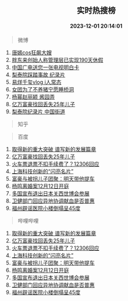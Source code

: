 <div align="center"><h2>实时热搜榜</h2><h4>2023-12-01 20:14:01</h4></div>

> 微博  

1. [唐嫣cos狂飙大嫂](https://s.weibo.com/weibo?q=%23%E5%94%90%E5%AB%A3cos%E7%8B%82%E9%A3%99%E5%A4%A7%E5%AB%82%23&t=31&band_rank=1&Refer=top)<br />
2. [胖东来创始人称管理层已实现190天休假](https://s.weibo.com/weibo?q=%23%E8%83%96%E4%B8%9C%E6%9D%A5%E5%88%9B%E5%A7%8B%E4%BA%BA%E7%A7%B0%E7%AE%A1%E7%90%86%E5%B1%82%E5%B7%B2%E5%AE%9E%E7%8E%B0190%E5%A4%A9%E4%BC%91%E5%81%87%23&t=31&band_rank=2&Refer=top)<br />
3. [中国广电送您一张电视明白卡](https://s.weibo.com/weibo?q=%23%E4%B8%AD%E5%9B%BD%E5%B9%BF%E7%94%B5%E9%80%81%E6%82%A8%E4%B8%80%E5%BC%A0%E7%94%B5%E8%A7%86%E6%98%8E%E7%99%BD%E5%8D%A1%23&t=31&band_rank=3&Refer=top)<br />
4. [梨泰院踩踏事故 纪录片](https://s.weibo.com/weibo?q=%E6%A2%A8%E6%B3%B0%E9%99%A2%E8%B8%A9%E8%B8%8F%E4%BA%8B%E6%95%85%20%E7%BA%AA%E5%BD%95%E7%89%87&t=31&band_rank=4&Refer=top)<br />
5. [易烊千玺vlog i人常态](https://s.weibo.com/weibo?q=%E6%98%93%E7%83%8A%E5%8D%83%E7%8E%BAvlog%20i%E4%BA%BA%E5%B8%B8%E6%80%81&t=31&band_rank=5&Refer=top)<br />
6. [女团为了不养猪宁愿睡桥洞](https://s.weibo.com/weibo?q=%23%E5%A5%B3%E5%9B%A2%E4%B8%BA%E4%BA%86%E4%B8%8D%E5%85%BB%E7%8C%AA%E5%AE%81%E6%84%BF%E7%9D%A1%E6%A1%A5%E6%B4%9E%23&t=31&band_rank=6&Refer=top)<br />
7. [杨幂赵丽颖 酱园弄](https://s.weibo.com/weibo?q=%E6%9D%A8%E5%B9%82%E8%B5%B5%E4%B8%BD%E9%A2%96%20%E9%85%B1%E5%9B%AD%E5%BC%84&t=31&band_rank=7&Refer=top)<br />
8. [亿万富豪找回丢失25年儿子](https://s.weibo.com/weibo?q=%23%E4%BA%BF%E4%B8%87%E5%AF%8C%E8%B1%AA%E6%89%BE%E5%9B%9E%E4%B8%A2%E5%A4%B125%E5%B9%B4%E5%84%BF%E5%AD%90%23&t=31&band_rank=8&Refer=top)<br />
9. [梨泰院纪录片 中国街道](https://s.weibo.com/weibo?q=%E6%A2%A8%E6%B3%B0%E9%99%A2%E7%BA%AA%E5%BD%95%E7%89%87%20%E4%B8%AD%E5%9B%BD%E8%A1%97%E9%81%93&t=31&band_rank=9&Refer=top)<br />

> 知乎  


> 百度  

1. [取得新的重大突破 谱写新的发展篇章](https://www.baidu.com/s?wd=%E5%8F%96%E5%BE%97%E6%96%B0%E7%9A%84%E9%87%8D%E5%A4%A7%E7%AA%81%E7%A0%B4+%E8%B0%B1%E5%86%99%E6%96%B0%E7%9A%84%E5%8F%91%E5%B1%95%E7%AF%87%E7%AB%A0&sa=fyb_news&rsv_dl=fyb_news)<br />
2. [亿万富豪找回丢失25年儿子](https://www.baidu.com/s?wd=%E4%BA%BF%E4%B8%87%E5%AF%8C%E8%B1%AA%E6%89%BE%E5%9B%9E%E4%B8%A2%E5%A4%B125%E5%B9%B4%E5%84%BF%E5%AD%90&sa=fyb_news&rsv_dl=fyb_news)<br />
3. [火车票退票不扣手续费了？12306回应](https://www.baidu.com/s?wd=%E7%81%AB%E8%BD%A6%E7%A5%A8%E9%80%80%E7%A5%A8%E4%B8%8D%E6%89%A3%E6%89%8B%E7%BB%AD%E8%B4%B9%E4%BA%86%EF%BC%9F12306%E5%9B%9E%E5%BA%94&sa=fyb_news&rsv_dl=fyb_news)<br />
4. [上海科技创新的“闪亮名片”](https://www.baidu.com/s?wd=%E4%B8%8A%E6%B5%B7%E7%A7%91%E6%8A%80%E5%88%9B%E6%96%B0%E7%9A%84%E2%80%9C%E9%97%AA%E4%BA%AE%E5%90%8D%E7%89%87%E2%80%9D&sa=fyb_news&rsv_dl=fyb_news)<br />
5. [富豪与被拐儿子团聚：明天带他提车](https://www.baidu.com/s?wd=%E5%AF%8C%E8%B1%AA%E4%B8%8E%E8%A2%AB%E6%8B%90%E5%84%BF%E5%AD%90%E5%9B%A2%E8%81%9A%EF%BC%9A%E6%98%8E%E5%A4%A9%E5%B8%A6%E4%BB%96%E6%8F%90%E8%BD%A6&sa=fyb_news&rsv_dl=fyb_news)<br />
6. [杨鸣离婚案12月12日开庭](https://www.baidu.com/s?wd=%E6%9D%A8%E9%B8%A3%E7%A6%BB%E5%A9%9A%E6%A1%8812%E6%9C%8812%E6%97%A5%E5%BC%80%E5%BA%AD&sa=fyb_news&rsv_dl=fyb_news)<br />
7. [多国宣布退出日本关西世博会参展](https://www.baidu.com/s?wd=%E5%A4%9A%E5%9B%BD%E5%AE%A3%E5%B8%83%E9%80%80%E5%87%BA%E6%97%A5%E6%9C%AC%E5%85%B3%E8%A5%BF%E4%B8%96%E5%8D%9A%E4%BC%9A%E5%8F%82%E5%B1%95&sa=fyb_news&rsv_dl=fyb_news)<br />
8. [卫健部门回应异地协调献血是否普惠](https://www.baidu.com/s?wd=%E5%8D%AB%E5%81%A5%E9%83%A8%E9%97%A8%E5%9B%9E%E5%BA%94%E5%BC%82%E5%9C%B0%E5%8D%8F%E8%B0%83%E7%8C%AE%E8%A1%80%E6%98%AF%E5%90%A6%E6%99%AE%E6%83%A0&sa=fyb_news&rsv_dl=fyb_news)<br />
9. [福州辟谣医院小楼倒塌呈45度](https://www.baidu.com/s?wd=%E7%A6%8F%E5%B7%9E%E8%BE%9F%E8%B0%A3%E5%8C%BB%E9%99%A2%E5%B0%8F%E6%A5%BC%E5%80%92%E5%A1%8C%E5%91%8845%E5%BA%A6&sa=fyb_news&rsv_dl=fyb_news)<br />

> 哔哩哔哩  

1. [取得新的重大突破 谱写新的发展篇章](https://www.baidu.com/s?wd=%E5%8F%96%E5%BE%97%E6%96%B0%E7%9A%84%E9%87%8D%E5%A4%A7%E7%AA%81%E7%A0%B4+%E8%B0%B1%E5%86%99%E6%96%B0%E7%9A%84%E5%8F%91%E5%B1%95%E7%AF%87%E7%AB%A0&sa=fyb_news&rsv_dl=fyb_news)<br />
2. [亿万富豪找回丢失25年儿子](https://www.baidu.com/s?wd=%E4%BA%BF%E4%B8%87%E5%AF%8C%E8%B1%AA%E6%89%BE%E5%9B%9E%E4%B8%A2%E5%A4%B125%E5%B9%B4%E5%84%BF%E5%AD%90&sa=fyb_news&rsv_dl=fyb_news)<br />
3. [火车票退票不扣手续费了？12306回应](https://www.baidu.com/s?wd=%E7%81%AB%E8%BD%A6%E7%A5%A8%E9%80%80%E7%A5%A8%E4%B8%8D%E6%89%A3%E6%89%8B%E7%BB%AD%E8%B4%B9%E4%BA%86%EF%BC%9F12306%E5%9B%9E%E5%BA%94&sa=fyb_news&rsv_dl=fyb_news)<br />
4. [上海科技创新的“闪亮名片”](https://www.baidu.com/s?wd=%E4%B8%8A%E6%B5%B7%E7%A7%91%E6%8A%80%E5%88%9B%E6%96%B0%E7%9A%84%E2%80%9C%E9%97%AA%E4%BA%AE%E5%90%8D%E7%89%87%E2%80%9D&sa=fyb_news&rsv_dl=fyb_news)<br />
5. [富豪与被拐儿子团聚：明天带他提车](https://www.baidu.com/s?wd=%E5%AF%8C%E8%B1%AA%E4%B8%8E%E8%A2%AB%E6%8B%90%E5%84%BF%E5%AD%90%E5%9B%A2%E8%81%9A%EF%BC%9A%E6%98%8E%E5%A4%A9%E5%B8%A6%E4%BB%96%E6%8F%90%E8%BD%A6&sa=fyb_news&rsv_dl=fyb_news)<br />
6. [杨鸣离婚案12月12日开庭](https://www.baidu.com/s?wd=%E6%9D%A8%E9%B8%A3%E7%A6%BB%E5%A9%9A%E6%A1%8812%E6%9C%8812%E6%97%A5%E5%BC%80%E5%BA%AD&sa=fyb_news&rsv_dl=fyb_news)<br />
7. [多国宣布退出日本关西世博会参展](https://www.baidu.com/s?wd=%E5%A4%9A%E5%9B%BD%E5%AE%A3%E5%B8%83%E9%80%80%E5%87%BA%E6%97%A5%E6%9C%AC%E5%85%B3%E8%A5%BF%E4%B8%96%E5%8D%9A%E4%BC%9A%E5%8F%82%E5%B1%95&sa=fyb_news&rsv_dl=fyb_news)<br />
8. [卫健部门回应异地协调献血是否普惠](https://www.baidu.com/s?wd=%E5%8D%AB%E5%81%A5%E9%83%A8%E9%97%A8%E5%9B%9E%E5%BA%94%E5%BC%82%E5%9C%B0%E5%8D%8F%E8%B0%83%E7%8C%AE%E8%A1%80%E6%98%AF%E5%90%A6%E6%99%AE%E6%83%A0&sa=fyb_news&rsv_dl=fyb_news)<br />
9. [福州辟谣医院小楼倒塌呈45度](https://www.baidu.com/s?wd=%E7%A6%8F%E5%B7%9E%E8%BE%9F%E8%B0%A3%E5%8C%BB%E9%99%A2%E5%B0%8F%E6%A5%BC%E5%80%92%E5%A1%8C%E5%91%8845%E5%BA%A6&sa=fyb_news&rsv_dl=fyb_news)<br />
